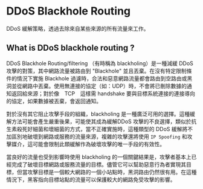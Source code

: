 # DDoS Blackhole Routing
DDoS 緩解策略，透過去除來自某些來源的所有流量來工作。

## What is DDoS blackhole routing ?
DDoS Blackhole Routing/filtering （有時稱為 blackholing）是一種減緩 DDoS 攻擊的對策，其中網路流量被路由到 "Blackhole" 並且丟棄。在沒有特定限制條件的情況下實施 Blackhole 過濾時，合法和惡意網路流量都會路由到空路由或黑洞並從網路中丟棄。使用無連接的協定（如：UDP）時，不會將已刪除數據的通知返回給來源；對於像　TCP　這樣需 handshake 要與目標系統連接的連接導向的協定，如果數據被丟棄，會返回通知。

對於沒有其它阻止攻擊手段的組織，blackholing 是一種廣泛可用的選擇。這種緩解方法可能會產生嚴重後果，可能使其成為緩解DDoS 攻擊的不良選擇，類似於抗生素殺死好細菌和壞細菌的方式，當不正確實施時，這種類型的 DDoS 緩解將不加區別地破壞到網路或服務的流量來源，複雜的攻擊還將使用 `IP Spoofing` 和攻擊媒介，這可能會限制此類緩解作為破壞攻擊的唯一手段的有效性。

當良好的流量也受到影響時使用 blackholing 的一個關鍵結果是，攻擊者基本上已經完成了破壞目標網路或服務流量的目標。儘管它可以幫助惡意行為者實現其目標，但當攻擊目標是一個較大網路的一個小站點時，黑洞路由仍然很有用。在這種情況下，黑客指向目標站點的流量可以保護較大的網路免受攻擊的影響。

